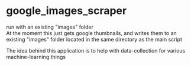# google_images_scraper  
run with an existing "images" folder  
At the moment this just gets google thumbnails, and writes them to an existing "images" folder located in the same directory as the main script  
  
The idea behind this application is to help with data-collection for various machine-learning things  
